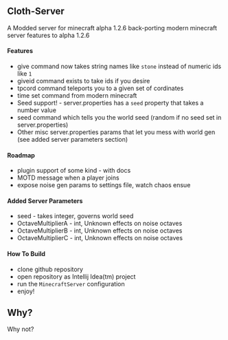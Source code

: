 ## Cloth-Server
A Modded server  for  minecraft alpha 1.2.6 back-porting modern minecraft server features to alpha 1.2.6

#### Features
 - give command now takes string names like `stone` instead of numeric ids like `1`
 - giveid command exists to take ids if you desire
 - tpcord command teleports you to a given set of cordinates
 - time set command from modern minecraft
 - Seed support! -  server.properties has a `seed` property that  takes a number value
 - seed command which tells you the world seed (random if no seed set in server.properties)
 - Other misc server.properties params that let you mess with world gen (see added server parameters section)
#### Roadmap
 - plugin support of some  kind - with docs
 - MOTD message when a player joins
 - expose noise gen params to settings file, watch chaos ensue
 
#### Added Server Parameters
 - seed - takes integer, governs world seed
 - OctaveMultiplierA - int, Unknown effects on noise octaves
 - OctaveMultiplierB - int, Unknown effects on noise octaves
 - OctaveMultiplierC - int, Unknown effects on noise octaves
 
 
#### How To Build
 - clone github repository
 - open repository as Intellij Idea(tm) project
 - run the `MinecraftServer` configuration
 - enjoy!

## Why?

Why not?
